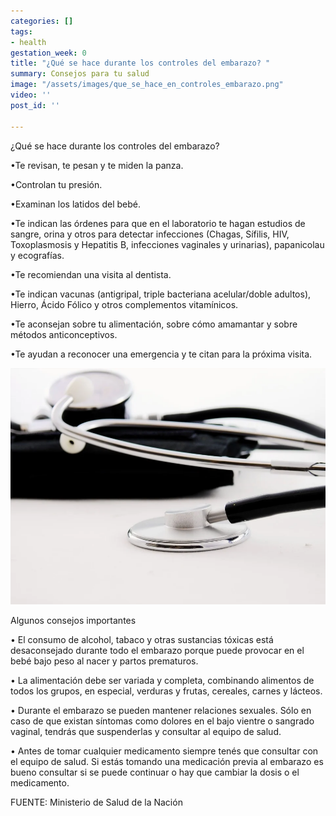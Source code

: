 ```yaml
---
categories: []
tags:
- health
gestation_week: 0
title: "¿Qué se hace durante los controles del embarazo? "
summary: Consejos para tu salud
image: "/assets/images/que_se_hace_en_controles_embarazo.png"
video: ''
post_id: ''

---
```

¿Qué se hace durante los controles del embarazo? 

•Te revisan, te pesan y te miden la panza. 

•Controlan tu presión. 

•Examinan los latidos del bebé. 

•Te indican las órdenes para que en el laboratorio te hagan estudios de sangre, orina y otros para detectar infecciones (Chagas, Sífilis, HIV, Toxoplasmosis y Hepatitis B, infecciones vaginales  y urinarias), papanicolau y ecografías.  

•Te recomiendan una visita al dentista. 

•Te indican vacunas (antigripal, triple bacteriana acelular/doble adultos), Hierro, Ácido Fólico y otros complementos vitamínicos. 

•Te aconsejan sobre tu alimentación, sobre cómo amamantar y sobre métodos anticonceptivos. 

•Te ayudan a reconocer una emergencia y te citan para la próxima visita. 

![](/assets/images/image887-1.png)

Algunos consejos importantes 

• El consumo de alcohol, tabaco y otras sustancias tóxicas está desaconsejado durante todo el embarazo porque puede provocar en el bebé bajo peso al nacer y partos prematuros. 

• La alimentación debe ser variada y completa, combinando alimentos de todos los grupos, en especial, verduras y frutas, cereales, carnes y lácteos. 

• Durante el embarazo se pueden mantener relaciones sexuales. Sólo en caso de que existan síntomas como dolores en el bajo vientre o sangrado vaginal, tendrás que suspenderlas y consultar al equipo de salud. 

• Antes de tomar cualquier medicamento siempre tenés que consultar con el equipo de salud. Si estás tomando una medicación previa al embarazo es bueno consultar si se puede continuar o hay que cambiar la dosis o el medicamento.

FUENTE: Ministerio de Salud de la Nación